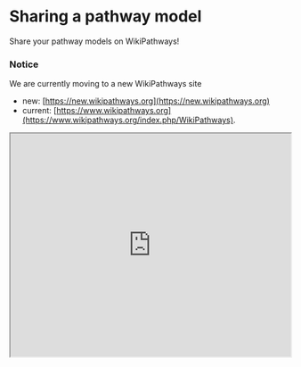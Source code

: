 


# Sharing a pathway model

Share your pathway models on WikiPathways!

### Notice
We are currently moving to a new WikiPathways site

- new: [https://new.wikipathways.org](https://new.wikipathways.org)
- current: [https://www.wikipathways.org](https://www.wikipathways.org/index.php/WikiPathways). 

<iframe src="https://new.wikipathways.org" width="100%" height="400px" data-external="1"></iframe>


